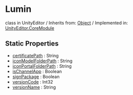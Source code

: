 # Lumin
class in UnityEditor
 / Inherits from: <a href="https://docs.unity3d.com/6000.1/Documentation/ScriptReference/Object.html">Object</a> / Implemented in: <a href="https://docs.unity3d.com/6000.1/Documentation/ScriptReference/UnityEditor.CoreModule.html">UnityEditor.CoreModule</a>

## Static Properties
- <a href="https://docs.unity3d.com/6000.1/Documentation/ScriptReference/Lumin-certificatePath.html">certificatePath</a> : String
- <a href="https://docs.unity3d.com/6000.1/Documentation/ScriptReference/Lumin-iconModelFolderPath.html">iconModelFolderPath</a> : String
- <a href="https://docs.unity3d.com/6000.1/Documentation/ScriptReference/Lumin-iconPortalFolderPath.html">iconPortalFolderPath</a> : String
- <a href="https://docs.unity3d.com/6000.1/Documentation/ScriptReference/Lumin-isChannelApp.html">isChannelApp</a> : Boolean
- <a href="https://docs.unity3d.com/6000.1/Documentation/ScriptReference/Lumin-signPackage.html">signPackage</a> : Boolean
- <a href="https://docs.unity3d.com/6000.1/Documentation/ScriptReference/Lumin-versionCode.html">versionCode</a> : Int32
- <a href="https://docs.unity3d.com/6000.1/Documentation/ScriptReference/Lumin-versionName.html">versionName</a> : String
